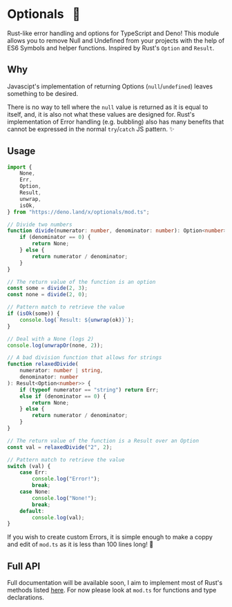 # Optionals&nbsp;&nbsp; 🦀

Rust-like error handling and options for TypeScript and Deno! This module allows you to remove Null and Undefined from your projects with the help of ES6 Symbols and helper functions. Inspired by Rust's `Option` and `Result`.

## Why

Javascipt's implementation of returning Options (`null`/`undefined`) leaves something to be desired. 

There is no way to tell where the `null` value is returned as it is equal to itself, and, it is also not what these values are designed for. 
Rust's implementation of Error handling (e.g. bubbling) also has many benefits that cannot be expressed in the normal `try`/`catch` JS pattern. ✨

## Usage

```ts
import {
    None,
    Err,
    Option,
    Result,
    unwrap,
    isOk,
} from "https://deno.land/x/optionals/mod.ts";

// Divide two numbers
function divide(numerator: number, denominator: number): Option<number> {
    if (denominator == 0) {
        return None;
    } else {
        return numerator / denominator;
    }
}

// The return value of the function is an option
const some = divide(2, 3);
const none = divide(2, 0);

// Pattern match to retrieve the value
if (isOk(some)) {
    console.log(`Result: ${unwrap(ok)}`);
}

// Deal with a None (logs 2)
console.log(unwrapOr(none, 2));

// A bad division function that allows for strings
function relaxedDivide(
    numerator: number | string,
    denominator: number
): Result<Option<number>> {
    if (typeof numerator == "string") return Err;
    else if (denominator == 0) {
        return None;
    } else {
        return numerator / denominator;
    }
}

// The return value of the function is a Result over an Option
const val = relaxedDivide("2", 2);

// Pattern match to retrieve the value
switch (val) {
    case Err:
        console.log("Error!");
        break;
    case None:
        console.log("None!");
        break;
    default:
        console.log(val);
}
```

If you wish to create custom Errors, it is simple enough to make a coppy and edit of `mod.ts` as it is less than 100 lines long! 🚀

## Full API

Full documentation will be available soon, I aim to implement most of Rust's methods listed [here](https://doc.rust-lang.org/std/option/enum.Option.html).
For now please look at `mod.ts` for functions and type declarations.
